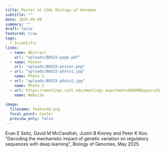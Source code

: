 ```yaml
---
title: Poster at CSHL Biology of Genomes
subtitle: ""
date: 2025-05-09
summary: ""
draft: false
featured: true
tags:
  - Scientific
links:
  - name: Abstract
    url: "uploads/BOG25-page.pdf"
  - name: Poster
    url: "uploads/BOG25-poster.png"
  - url: "uploads/BOG25-photo1.jpg"
    name: Photo 1
  - url: "uploads/BOG25-photo2.jpg"
    name: Photo 2
  - url: https://meetings.cshl.edu/meetings.aspx?meet=GENOME&year=25
    name: Website
    
image:
  filename: featured.png
  focal_point: Center
  preview_only: false
---
```


Evan E Seitz, David M McCandlish, Justin B Kinney and Peter K Koo. "Decoding the mechanistic impact of genetic variation on regulatory sequences with deep learning", Biology of Genomes, May 2025.
